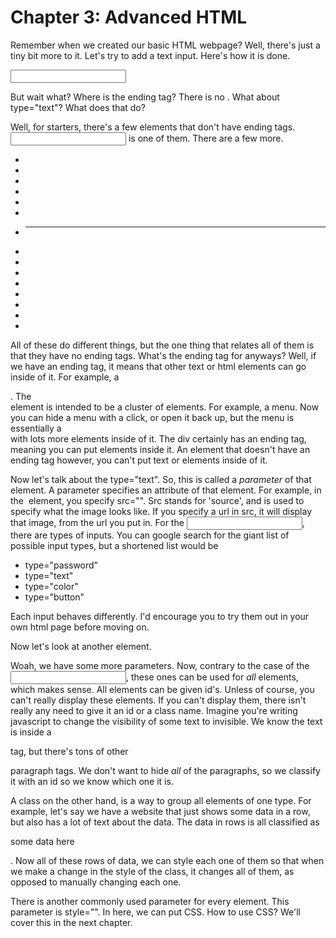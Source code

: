 # Chapter 3: Advanced HTML
Remember when we created our basic HTML webpage? Well, there's just a tiny bit more to it.
Let's try to add a text input. Here's how it is done.

<input type="text">

But wait what? Where is the ending tag? There is no </input>. What about type="text"? What does that do?

Well, for starters, there's a few elements that don't have ending tags. <input> is one of them. There are a few more.

- <area>
- <base>
- <br>
- <col>
- <command>
- <embed>
- <hr>
- <img>
- <keygen>
- <link>
- <meta>
- <param>
- <source>
- <track>
- <wbr>

All of these do different things, but the one thing that relates all of them is that they have no ending tags.
What's the ending tag for anyways? Well, if we have an ending tag, it means that other text or html elements can go inside of it. For example, a <div>. The <div> element is intended to be a cluster of elements. For example, a menu. Now you can hide a menu with a click, or open it back up, but the menu is essentially a <div> with lots more elements inside of it. The div certainly has an ending tag, meaning you can put elements inside it. An element that doesn't have an ending tag however, you can't put text or elements inside of it.

Now let's talk about the type="text". So, this is called a *parameter* of that element. A parameter specifies an attribute of that element. For example, in the <img> element, you specify src="". Src stands for 'source', and is used to specify what the image looks like. If you specify a url in src, it will display that image, from the url you put in. For the <input>, there are types of inputs. You can google search for the giant list of possible input types, but a shortened list would be

- type="password"
- type="text"
- type="color"
- type="button"

Each input behaves differently. I'd encourage you to try them out in your own html page before moving on.

Now let's look at another element.

<p id="paragraph-1" class="list-item">

Woah, we have some more parameters. Now, contrary to the case of the <input>, these ones can be used for *all* elements, which makes sense. All elements can be given id's. Unless of course, you can't really display these elements. If you can't display them, there isn't really any need to give it an id or a class name. Imagine you're writing javascript to change the visibility of some text to invisible. We know the text is inside a <p> tag, but there's tons of other <p> paragraph tags. We don't want to hide *all* of the paragraphs, so we classify it with an id so we know which one it is.

A class on the other hand, is a way to group all elements of one type. For example, let's say we have a website that just shows some data in a row, but also has a lot of text about the data. The data in rows is all classified as <p class="row-data">some data here</p>. Now all of these rows of data, we can style each one of them so that when we make a change in the style of the class, it changes all of them, as opposed to manually changing each one.

There is another commonly used parameter for every element. This parameter is style="". In here, we can put CSS. How to use CSS? We'll cover this in the next chapter.